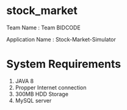 # stock_market

Team Name : Team BIDCODE

Application Name : Stock-Market-Simulator 



# System Requirements 

1. JAVA 8
2. Propper Internet connection
3. 300MB HDD Storage
4. MySQL server
